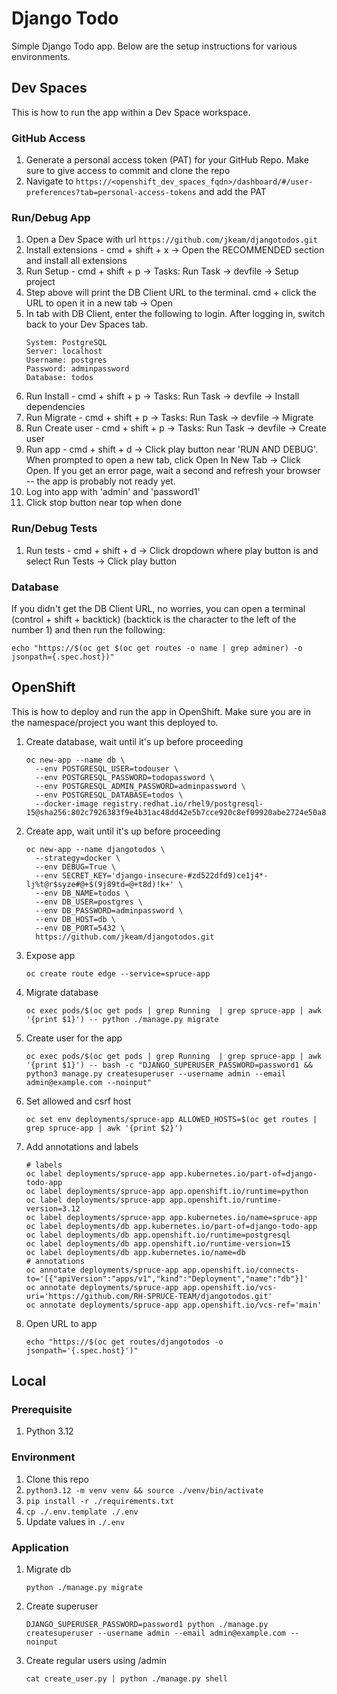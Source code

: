 # Django Todo

Simple Django Todo app.  Below are the setup instructions for various environments.

## Dev Spaces

This is how to run the app within a Dev Space workspace.

### GitHub Access
1. Generate a personal access token (PAT) for your GitHub Repo.  Make sure to give access to commit and clone the repo
2. Navigate to `https://<openshift_dev_spaces_fqdn>/dashboard/#/user-preferences?tab=personal-access-tokens` and add the PAT

### Run/Debug App
1. Open a Dev Space with url `https://github.com/jkeam/djangotodos.git`
2. Install extensions - cmd + shift + x -> Open the RECOMMENDED section and install all extensions
3. Run Setup - cmd + shift + p -> Tasks: Run Task -> devfile -> Setup project
4. Step above will print the DB Client URL to the terminal.  cmd + click the URL to open it in a new tab -> Open
5. In tab with DB Client, enter the following to login.  After logging in, switch back to your Dev Spaces tab.
    ```shell
    System: PostgreSQL
    Server: localhost
    Username: postgres
    Password: adminpassword
    Database: todos
    ```
6. Run Install - cmd + shift + p -> Tasks: Run Task -> devfile -> Install dependencies
7. Run Migrate - cmd + shift + p -> Tasks: Run Task -> devfile -> Migrate
8. Run Create user - cmd + shift + p -> Tasks: Run Task -> devfile -> Create user
9. Run app - cmd + shift + d -> Click play button near 'RUN AND DEBUG'.  When prompted to open a new tab, click Open In New Tab -> Click Open.  If you get an error page, wait a second and refresh your browser -- the app is probably not ready yet.
10. Log into app with 'admin' and 'password1'
11. Click stop button near top when done

### Run/Debug Tests
1. Run tests - cmd + shift + d -> Click dropdown where play button is and select Run Tests -> Click play button

### Database
If you didn't get the DB Client URL, no worries, you can open a terminal (control + shift + backtick) (backtick is the character to the left of the number 1) and then run the following:

```shell
echo "https://$(oc get $(oc get routes -o name | grep adminer) -o jsonpath={.spec.host})"
```

## OpenShift

This is how to deploy and run the app in OpenShift.
Make sure you are in the namespace/project you want this deployed to.

1. Create database, wait until it's up before proceeding

    ```shell
    oc new-app --name db \
      --env POSTGRESQL_USER=todouser \
      --env POSTGRESQL_PASSWORD=todopassword \
      --env POSTGRESQL_ADMIN_PASSWORD=adminpassword \
      --env POSTGRESQL_DATABASE=todos \
      --docker-image registry.redhat.io/rhel9/postgresql-15@sha256:802c7926383f9e4b31ac48dd42e5b7cce920c8ef09920abe2724e50a84fbea0b
    ```

2. Create app, wait until it's up before proceeding

    ```shell
    oc new-app --name djangotodos \
      --strategy=docker \
      --env DEBUG=True \
      --env SECRET_KEY='django-insecure-#zd522dfd9)ce1j4*-lj%t@r$syze#@+$(9j89td=@+t8d)!k+' \
      --env DB_NAME=todos \
      --env DB_USER=postgres \
      --env DB_PASSWORD=adminpassword \
      --env DB_HOST=db \
      --env DB_PORT=5432 \
      https://github.com/jkeam/djangotodos.git
    ```

3. Expose app

    ```shell
    oc create route edge --service=spruce-app
    ```

4. Migrate database

    ```shell
    oc exec pods/$(oc get pods | grep Running  | grep spruce-app | awk '{print $1}') -- python ./manage.py migrate
    ```

5. Create user for the app

    ```shell
    oc exec pods/$(oc get pods | grep Running  | grep spruce-app | awk '{print $1}') -- bash -c "DJANGO_SUPERUSER_PASSWORD=password1 && python3 manage.py createsuperuser --username admin --email admin@example.com --noinput"
    ```

6. Set allowed and csrf host

    ```shell
    oc set env deployments/spruce-app ALLOWED_HOSTS=$(oc get routes | grep spruce-app | awk '{print $2}')
    ```

7. Add annotations and labels

    ```shell
    # labels
    oc label deployments/spruce-app app.kubernetes.io/part-of=django-todo-app
    oc label deployments/spruce-app app.openshift.io/runtime=python
    oc label deployments/spruce-app app.openshift.io/runtime-version=3.12
    oc label deployments/spruce-app app.kubernetes.io/name=spruce-app
    oc label deployments/db app.kubernetes.io/part-of=django-todo-app
    oc label deployments/db app.openshift.io/runtime=postgresql
    oc label deployments/db app.openshift.io/runtime-version=15
    oc label deployments/db app.kubernetes.io/name=db
    # annotations
    oc annotate deployments/spruce-app app.openshift.io/connects-to='[{"apiVersion":"apps/v1","kind":"Deployment","name":"db"}]'
    oc annotate deployments/spruce-app app.openshift.io/vcs-uri='https://github.com/RH-SPRUCE-TEAM/djangotodos.git'
    oc annotate deployments/spruce-app app.openshift.io/vcs-ref='main'
    ```

8. Open URL to app

    ```shell
    echo "https://$(oc get routes/djangotodos -o jsonpath='{.spec.host}')"
    ```

## Local

### Prerequisite
1. Python 3.12

### Environment
1. Clone this repo
2. `python3.12 -m venv venv && source ./venv/bin/activate`
3. `pip install -r ./requirements.txt`
4. `cp ./.env.template ./.env`
5. Update values in `./.env`

### Application
1. Migrate db
    ```shell
    python ./manage.py migrate
    ```

2. Create superuser
    ```shell
    DJANGO_SUPERUSER_PASSWORD=password1 python ./manage.py createsuperuser --username admin --email admin@example.com --noinput
    ```

3. Create regular users using /admin
    ```shell
    cat create_user.py | python ./manage.py shell
    ```
